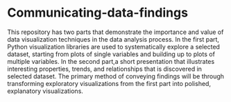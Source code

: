 # Communicating-data-findings
This repository has two parts that demonstrate the importance and value of data visualization techniques in the data analysis process. In the first part,  Python visualization libraries are used to systematically explore a selected dataset, starting from plots of single variables and building up to plots of multiple variables. In the second part,a short presentation that illustrates interesting properties, trends, and relationships that is discovered in selected dataset. The primary method of conveying findings will be through transforming exploratory visualizations from the first part into polished, explanatory visualizations.
